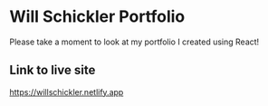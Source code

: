# Will Schickler Portfolio 

Please take a moment to look at my portfolio I created using React! 

## Link to live site

https://willschickler.netlify.app


